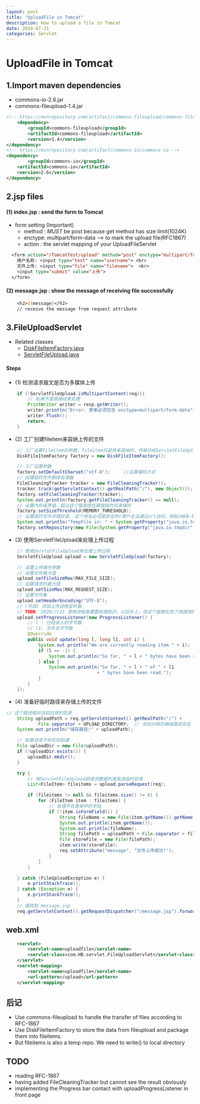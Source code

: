 ```yaml
---
layout: post
title: "UploadFile in Tomcat"
description: How to upload a file in Tomcat
date: 2020-07-21
categories: Servlet
---
```


# UploadFile in Tomcat

## 1.Import maven dependencies

- commons-io-2.6.jar
- commons-fileupload-1.4.jar

```xml
<!-- https://mvnrepository.com/artifact/commons-fileupload/commons-fileupload -->
    <dependency>
        <groupId>commons-fileupload</groupId>
        <artifactId>commons-fileupload</artifactId>
        <version>1.4</version>
</dependency>
<!-- https://mvnrepository.com/artifact/commons-io/commons-io -->
<dependency>
        <groupId>commons-io</groupId>
    <artifactId>commons-io</artifactId>
    <version>2.6</version>
</dependency>
```

## 2.jsp files

#### (1) index.jsp : send the form to Tomcat

- form setting (Important)
    - method : _MUST_ be post because get method has size limit(1024K)
    - enctype: multipart/form-data --> to mark the upload file(RFC1867)
    - action : the servlet mapping of your UploadFileServlet

```jsp
  <form action="/TomcatTest/upload" method="post" enctype="multipart/form-data">
    用户名称: <input type="text" name="username"> <br>
    文件上传: <input type="file" name="filename">  <br>
    <input type="submit" value="上传">
  </form>
```

#### (2) message.jsp : show the message of receiving file successfully

```jsp
    <h2>${message}</h2>  
    // receive the message from request attribute
```

## 3.FileUploadServlet

- Related classes
    - [DiskFileItemFactory.java](http://commons.apache.org/proper/commons-fileupload/apidocs/org/apache/commons/fileupload/disk/DiskFileItemFactory.html)
    - [ServletFileUpload.java](http://commons.apache.org/proper/commons-fileupload/apidocs/org/apache/commons/fileupload/servlet/ServletFileUpload.html)

#### Steps

- (1) 检测请求报文是否为多媒体上传

```java
    if (!ServletFileUpload.isMultipartContent(req)){
        // 如果不是直接结束处理
        PrintWriter writer = resp.getWriter();
        writer.println("Error: 表单必须包含 enctype=multipart/form-data");
        writer.flush();
        return;
    }
```

- (2) 工厂创建fileitem来容纳上传的文件

```java
    // 工厂设置fileitem的参数，fileitem只是用来容纳的，传输交给ServletFileUpload
    DiskFileItemFactory factory = new DiskFileItemFactory();

    // 工厂设置参数
    factory.setDefaultCharset("utf-8");     //设置编码方式
    // 创建临时文件删除处理器
    FileCleaningTracker tracker = new FileCleaningTracker();
    tracker.track(getServletContext().getRealPath("/"), new Object());
    factory.setFileCleaningTracker(tracker);
    System.out.println(factory.getFileCleaningTracker() == null);
    // 设置内存临界值，超过这个值就改在硬盘临时目录储存
    factory.setSizeThreshold(MEMORY_THRESHOLD);
    // 设置临时文件存储目录, 这个地址必须是安全的(用户无法通过url访问，例如/WEB—INF/下)
    System.out.println("TempFile in: " + System.getProperty("java.io.tmpdir"));
    factory.setRepository(new File(System.getProperty("java.io.tmpdir")));
```

- (3) 使用ServletFileUpload来处理上传过程

```java
    // 使用ServletFileUpload来处理上传过程
    ServletFileUpload upload = new ServletFileUpload(factory);

    // 设置上传操作参数
    // 设置文件最大值
    upload.setFileSizeMax(MAX_FILE_SIZE);
    // 设置请求的最大值
    upload.setSizeMax(MAX_REQUEST_SIZE);
    // 设置字符集
    upload.setHeaderEncoding("UTF-8");
    // (可选) 添加上传进程监听器
    // TODO: 2020/7/21 使用进程条需要前端知识，以后补上，但这个就算实现了网速快的话很难看见效果
    upload.setProgressListener(new ProgressListener() {
        // l : 已经读入的字节数
        // l1: 文件总字节数
        @Override
        public void update(long l, long l1, int i) {
            System.out.println("We are currently reading item " + i);
            if (l == -1) {
                System.out.println("So far, " + l + " bytes have been read.");
            } else {
                System.out.println("So far, " + l + " of " + l1
                                  + " bytes have been read.");
            }
        }
    });
```

- (4) 准备好临时路径来存储上传的文件

````java
// 这个路径相对当前应用的目录
    String uploadPath = req.getServletContext().getRealPath("/") +
            File.separator + UPLOAD_DIRECTORY;  // 添加分隔符确保路径安全
    System.out.println("储存路径:" + uploadPath);

    // 如果目录不存在则创建
    File uploadDir = new File(uploadPath);
    if (!uploadDir.exists()) {
        uploadDir.mkdir();
    }

    try {
        // 用ServletFileUpload把请求数据列表放进临时目录
        List<FileItem> fileitems = upload.parseRequest(req);

        if (fileitems != null && fileitems.size() != 0) {
            for (FileItem item : fileitems) {
                // 处理不在表单中的字段
                if (!item.isFormField()) {
                    String fileName = new File(item.getName()).getName();
                    System.out.println(item.getName());
                    System.out.println(fileName);
                    String filePath = uploadPath + File.separator + fileName;
                    File storeFile = new File(filePath);
                    item.write(storeFile);
                    req.setAttribute("message", "文件上传成功!");
                }
            }
        }

    } catch (FileUploadException e) {
        e.printStackTrace();
    } catch (Exception e) {
        e.printStackTrace();
    }
    // 跳转到 message.jsp
    req.getServletContext().getRequestDispatcher("/message.jsp").forward(req, resp);
````


## web.xml

```xml
    <servlet>
        <servlet-name>uploadfile</servlet-name>
        <servlet-class>com.HB.servlet.FileUploadServlet</servlet-class>
    </servlet>
    <servlet-mapping>
        <servlet-name>uploadfile</servlet-name>
        <url-pattern>/upload</url-pattern>
    </servlet-mapping>
```

## 后记

- Use commons-fileupload to handle the transfer of files according to RFC-1867
- Use DiskFileItemFactory to store the data from fileupload and 
    package them into fileitems.
- But fileitems is also a temp repo. We need to write() to local directory

## TODO

- reading RFC-1867
- having added FileCleaningTracker but cannot see the result obviously
- implementing the Progress bar contact with uploadProgressListener in front page
